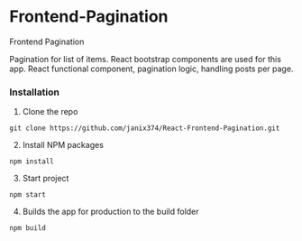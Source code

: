 # Frontend-Pagination

Frontend Pagination

Pagination for list of items.
React bootstrap components are used for this app.
React functional component, pagination logic, handling posts per page.

### Installation

1. Clone the repo
```
git clone https://github.com/janix374/React-Frontend-Pagination.git
```
2. Install NPM packages
```
npm install
```
3. Start project 
```
npm start
```
4. Builds the app for production to the build folder
```
npm build
``` 

